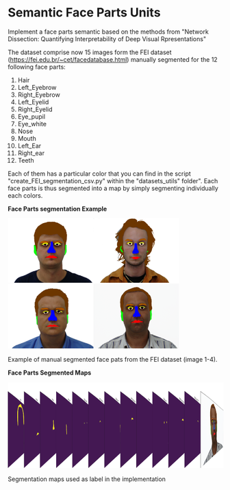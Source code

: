 # Semantic Face Parts Units

Implement a face parts semantic based on the methods from "Network Dissection: Quantifying Interpretability of Deep 
Visual Rpresentations" 

The dataset comprise now 15 images form the FEI dataset (https://fei.edu.br/~cet/facedatabase.html) manually 
segmented for the 12 following face parts: 
1. Hair
2. Left_Eyebrow
3. Right_Eyebrow
4. Left_Eyelid
5. Right_Eyelid
6. Eye_pupil
7. Eye_white
8. Nose
9. Mouth
10. Left_Ear
11. Right_ear
12. Teeth

Each of them has a particular color that you can find in the script "create_FEI_segmentation_csv.py" within the 
"datasets_utils" folder". Each face parts is thus segmented into a map by simply segmenting individually each colors. 

**Face Parts segmentation Example**

<img src='../img/1-11.png' height="150"><img src='../img/2-11.png' height="150"><img src='../img/3-11.png' height="150"><img src='../img/4-11.png' height="150">

Example of manual segmented face pats from the FEI dataset (image 1-4). 

**Face Parts Segmented Maps**

<img src='../img/face_parts_segmentation.png' height="200">

Segmentation maps used as label in the implementation
